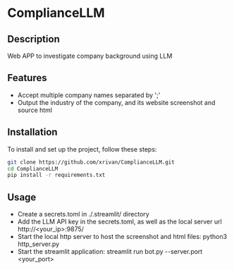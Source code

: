 # ComplianceLLM

## Description
Web APP to investigate company background using LLM

## Features
- Accept multiple company names separated by ';'
- Output the industry of the company, and its website screenshot and source html 

## Installation
To install and set up the project, follow these steps:

```bash
git clone https://github.com/xrivan/ComplianceLLM.git
cd ComplianceLLM
pip install -r requirements.txt
```

##  Usage
- Create a secrets.toml in ./.streamlit/ directory
- Add the LLM API key in the secrets.toml, as well as the local server url http://<your_ip>:9875/
- Start the local http server to host the screenshot and html files: python3 http_server.py
- Start the streamlit application: streamlit run bot.py --server.port <your_port>
